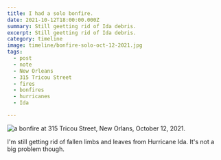 ```yaml
---
title: I had a solo bonfire.
date: 2021-10-12T18:00:00.000Z
summary: Still geetting rid of Ida debris.
excerpt: Still geetting rid of Ida debris.
category: timeline
image: timeline/bonfire-solo-oct-12-2021.jpg
tags:
  - post 
  - note
  - New Orleans
  - 315 Tricou Street
  - fires
  - bonfires
  - hurricanes
  - Ida

---
```


![a bonfire at 315 Tricou Street, New Orlans, October 12, 2021.](/static/img/timeline/bonfire-solo-oct-12-2021.jpg)

I'm still getting rid of fallen limbs and leaves from Hurricane Ida. It's not a big problem though.